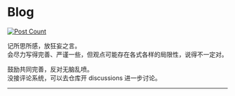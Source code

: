 # Blog

[![Post Count](https://img.shields.io/github/directory-file-count/PumpkinJui/blog/docs%2Fblog%2Fposts?type=file&extension=md&style=for-the-badge&label=POSTS&color=yellow)](https://github.com/PumpkinJui/blog/tree/master/docs/blog)

记所思所感，放狂妄之言。  
会尽力写得完善、严谨一些，但观点可能存在各式各样的局限性，说得不一定对。

鼓励共同完善，反对无脑乱喷。  
没接评论系统，可以去仓库开 discussions 进一步讨论。

---
